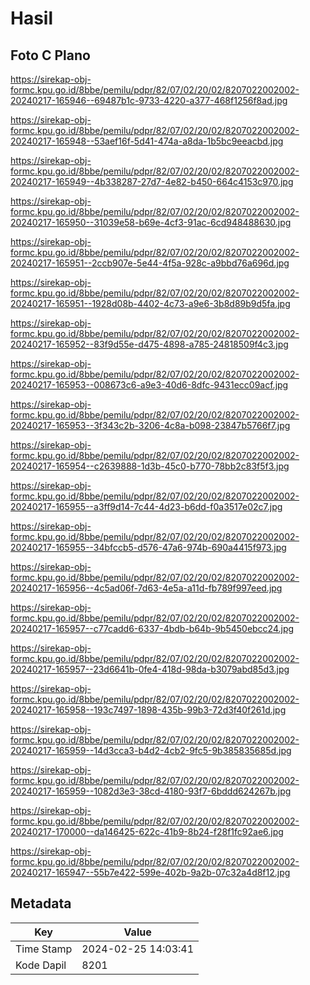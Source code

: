 # Hasil

## Foto C Plano

https://sirekap-obj-formc.kpu.go.id/8bbe/pemilu/pdpr/82/07/02/20/02/8207022002002-20240217-165946--69487b1c-9733-4220-a377-468f1256f8ad.jpg

https://sirekap-obj-formc.kpu.go.id/8bbe/pemilu/pdpr/82/07/02/20/02/8207022002002-20240217-165948--53aef16f-5d41-474a-a8da-1b5bc9eeacbd.jpg

https://sirekap-obj-formc.kpu.go.id/8bbe/pemilu/pdpr/82/07/02/20/02/8207022002002-20240217-165949--4b338287-27d7-4e82-b450-664c4153c970.jpg

https://sirekap-obj-formc.kpu.go.id/8bbe/pemilu/pdpr/82/07/02/20/02/8207022002002-20240217-165950--31039e58-b69e-4cf3-91ac-6cd948488630.jpg

https://sirekap-obj-formc.kpu.go.id/8bbe/pemilu/pdpr/82/07/02/20/02/8207022002002-20240217-165951--2ccb907e-5e44-4f5a-928c-a9bbd76a696d.jpg

https://sirekap-obj-formc.kpu.go.id/8bbe/pemilu/pdpr/82/07/02/20/02/8207022002002-20240217-165951--1928d08b-4402-4c73-a9e6-3b8d89b9d5fa.jpg

https://sirekap-obj-formc.kpu.go.id/8bbe/pemilu/pdpr/82/07/02/20/02/8207022002002-20240217-165952--83f9d55e-d475-4898-a785-24818509f4c3.jpg

https://sirekap-obj-formc.kpu.go.id/8bbe/pemilu/pdpr/82/07/02/20/02/8207022002002-20240217-165953--008673c6-a9e3-40d6-8dfc-9431ecc09acf.jpg

https://sirekap-obj-formc.kpu.go.id/8bbe/pemilu/pdpr/82/07/02/20/02/8207022002002-20240217-165953--3f343c2b-3206-4c8a-b098-23847b5766f7.jpg

https://sirekap-obj-formc.kpu.go.id/8bbe/pemilu/pdpr/82/07/02/20/02/8207022002002-20240217-165954--c2639888-1d3b-45c0-b770-78bb2c83f5f3.jpg

https://sirekap-obj-formc.kpu.go.id/8bbe/pemilu/pdpr/82/07/02/20/02/8207022002002-20240217-165955--a3ff9d14-7c44-4d23-b6dd-f0a3517e02c7.jpg

https://sirekap-obj-formc.kpu.go.id/8bbe/pemilu/pdpr/82/07/02/20/02/8207022002002-20240217-165955--34bfccb5-d576-47a6-974b-690a4415f973.jpg

https://sirekap-obj-formc.kpu.go.id/8bbe/pemilu/pdpr/82/07/02/20/02/8207022002002-20240217-165956--4c5ad06f-7d63-4e5a-a11d-fb789f997eed.jpg

https://sirekap-obj-formc.kpu.go.id/8bbe/pemilu/pdpr/82/07/02/20/02/8207022002002-20240217-165957--c77cadd6-6337-4bdb-b64b-9b5450ebcc24.jpg

https://sirekap-obj-formc.kpu.go.id/8bbe/pemilu/pdpr/82/07/02/20/02/8207022002002-20240217-165957--23d6641b-0fe4-418d-98da-b3079abd85d3.jpg

https://sirekap-obj-formc.kpu.go.id/8bbe/pemilu/pdpr/82/07/02/20/02/8207022002002-20240217-165958--193c7497-1898-435b-99b3-72d3f40f261d.jpg

https://sirekap-obj-formc.kpu.go.id/8bbe/pemilu/pdpr/82/07/02/20/02/8207022002002-20240217-165959--14d3cca3-b4d2-4cb2-9fc5-9b385835685d.jpg

https://sirekap-obj-formc.kpu.go.id/8bbe/pemilu/pdpr/82/07/02/20/02/8207022002002-20240217-165959--1082d3e3-38cd-4180-93f7-6bddd624267b.jpg

https://sirekap-obj-formc.kpu.go.id/8bbe/pemilu/pdpr/82/07/02/20/02/8207022002002-20240217-170000--da146425-622c-41b9-8b24-f28f1fc92ae6.jpg

https://sirekap-obj-formc.kpu.go.id/8bbe/pemilu/pdpr/82/07/02/20/02/8207022002002-20240217-165947--55b7e422-599e-402b-9a2b-07c32a4d8f12.jpg


## Metadata

| Key        | Value               |
| ---------- | ------------------- |
| Time Stamp | 2024-02-25 14:03:41 |
| Kode Dapil | 8201                |



